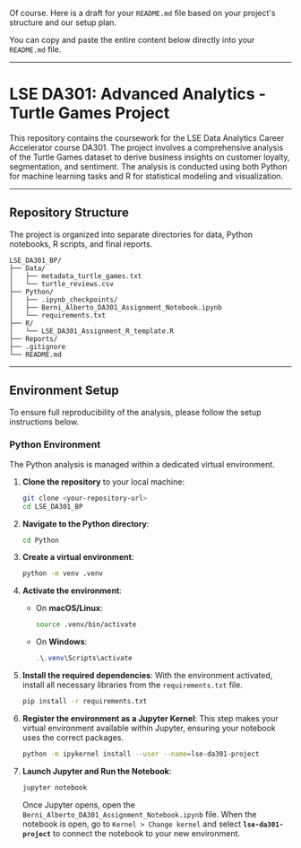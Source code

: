 Of course. Here is a draft for your `README.md` file based on your project's structure and our setup plan.

You can copy and paste the entire content below directly into your `README.md` file.

-----

# LSE DA301: Advanced Analytics - Turtle Games Project

This repository contains the coursework for the LSE Data Analytics Career Accelerator course DA301. The project involves a comprehensive analysis of the Turtle Games dataset to derive business insights on customer loyalty, segmentation, and sentiment. The analysis is conducted using both Python for machine learning tasks and R for statistical modeling and visualization.

-----

## Repository Structure

The project is organized into separate directories for data, Python notebooks, R scripts, and final reports.

```plaintext
LSE_DA301_BP/
├── Data/
│   ├── metadata_turtle_games.txt
│   └── turtle_reviews.csv
├── Python/
│   ├── .ipynb_checkpoints/
│   ├── Berni_Alberto_DA301_Assignment_Notebook.ipynb
│   └── requirements.txt
├── R/
│   └── LSE_DA301_Assignment_R_template.R
├── Reports/
├── .gitignore
└── README.md
```

-----

## Environment Setup

To ensure full reproducibility of the analysis, please follow the setup instructions below.

### Python Environment

The Python analysis is managed within a dedicated virtual environment.

1.  **Clone the repository** to your local machine:

    ```bash
    git clone <your-repository-url>
    cd LSE_DA301_BP
    ```

2.  **Navigate to the Python directory**:

    ```bash
    cd Python
    ```

3.  **Create a virtual environment**:

    ```bash
    python -m venv .venv
    ```

4.  **Activate the environment**:

      * On **macOS/Linux**:
        ```bash
        source .venv/bin/activate
        ```
      * On **Windows**:
        ```powershell
        .\.venv\Scripts\activate
        ```

5.  **Install the required dependencies**: With the environment activated, install all necessary libraries from the `requirements.txt` file.

    ```bash
    pip install -r requirements.txt
    ```

6.  **Register the environment as a Jupyter Kernel**: This step makes your virtual environment available within Jupyter, ensuring your notebook uses the correct packages.

    ```bash
    python -m ipykernel install --user --name=lse-da301-project
    ```

7.  **Launch Jupyter and Run the Notebook**:

    ```bash
    jupyter notebook
    ```

    Once Jupyter opens, open the `Berni_Alberto_DA301_Assignment_Notebook.ipynb` file. When the notebook is open, go to `Kernel > Change kernel` and select **`lse-da301-project`** to connect the notebook to your new environment.